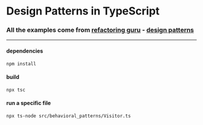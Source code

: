 # Design Patterns in TypeScript

### All the examples come from [refactoring guru](https://refactoring.guru/) - [design patterns](https://refactoring.guru/design-patterns)

---

#### dependencies
```
npm install
```

#### build
```
npx tsc
```

#### run a specific file
```
npx ts-node src/behavioral_patterns/Visitor.ts
```
